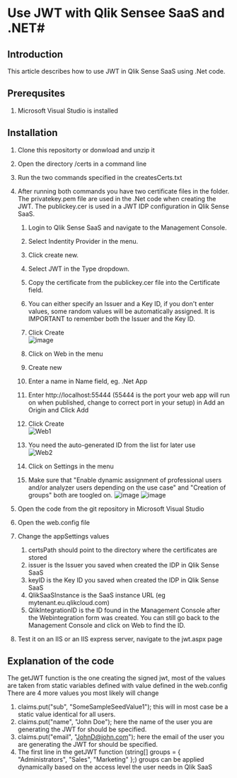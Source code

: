 ﻿# Use JWT with Qlik Sensee SaaS and .NET#

## Introduction ##
This article describes how to use JWT in Qlik Sense SaaS using .Net code.

## Prerequsites ##
1. Microsoft Visual Studio is installed 



## Installation ##
1. Clone this repositorty or donwload and unzip it
2. Open the directory <solutionDir>/certs in a command line
3. Run the two commands specified in the createsCerts.txt
4. After running both commands you have two certificate files in the folder. The privatekey.pem file are used in the .Net code when creating the JWT. The   publickey.cer is used in a JWT IDP configuration in Qlik Sense SaaS.
   1. Login to Qlik Sense SaaS and navigate to the Management Console.
   2. Select Indentity Provider in the menu.
   3. Click create new.
   4. Select JWT in the Type dropdown.
   5. Copy the certificate from the publickey.cer file into the Certificate field.
   6. You can either specify an Issuer and a Key ID, if you don't enter values, some random values will be automatically assigned. It is IMPORTANT to remember both the Issuer and the Key ID.
   7. Click Create <br>
   ![image](https://user-images.githubusercontent.com/6170297/169548503-30d14e7f-a1fa-4dc4-a70b-081ccdc0fa8f.png)

   8. Click on Web in the menu
   9.  Create new
   10. Enter a name in Name field, eg. .Net App
   11. Enter http://localhost:55444 (55444 is the port your web app will run on when published, change to correct port in your setup) in Add an Origin and Click Add
   12. Click Create <br>
  ![Web1](https://user-images.githubusercontent.com/6170297/171605462-16c3d750-9908-4173-abd4-7a2fbfddb5de.GIF)

   13. You need the auto-generated ID from the list for later use <br>
![Web2](https://user-images.githubusercontent.com/6170297/171605631-9f4b9a1b-d1d1-47fc-8369-b35c80bd9a95.GIF)

   14. Click on Settings in the menu
   15. Make sure that "Enable dynamic assignment of professional users and/or analyzer users depending on the use case" and "Creation of groups" both are toogled on.
   ![image](https://user-images.githubusercontent.com/6170297/169549600-d4337cc6-966d-48e4-9a3d-94f799903eb0.png) ![image](https://user-images.githubusercontent.com/6170297/169549817-d530945d-92fa-4b53-b929-65e207d7f6e2.png)


5. Open the code from the git repository in Microsoft Visual Studio
6. Open the web.config file
7. Change the appSettings values 
   1. certsPath should point to the directory where the certificates are stored
   2. issuer is the Issuer you saved when created the IDP in Qlik Sense SaaS
   3. keyID is the Key ID you saved when created the IDP in Qlik Sense SaaS
   4. QlikSaaSInstance is the SaaS instance URL (eg mytenant.eu.qlikcloud.com)
   5. QlikIntegrationID is the ID found in the Management Console after the Webintegration form was created. You can still go back to the Management Console and click on Web to find the ID.
8. Test it on an IIS or an IIS express server, navigate to the jwt.aspx page
## Explanation of the code ##
The getJWT function is the one creating the signed jwt, most of the values are taken from static variables defined with value defined in the web.config <br>
There are 4 more values you most likely will change<br>
1. claims.put("sub", "SomeSampleSeedValue1"); this will in most case be a static value identical for all users.
2. claims.put("name", "John Doe"); here the name of the user you are generating the JWT for should be specified.
3. claims.put("email", "JohnD@john.com"); here the email of the user you are generating the JWT for should be specified.
4. The first line in the getJWT function (string[] groups = { "Administrators", "Sales", "Marketing" };) groups can be applied dynamically based on the access level the user needs in Qlik SaaS
